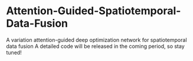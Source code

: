 # Attention-Guided-Spatiotemporal-Data-Fusion
A variation attention-guided deep optimization network for spatiotemporal data fusion
A detailed code will be released in the coming period, so stay tuned!
